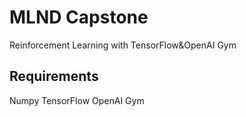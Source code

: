 # MLND Capstone
Reinforcement Learning with TensorFlow&OpenAI Gym

## Requirements
Numpy
TensorFlow
OpenAI Gym
